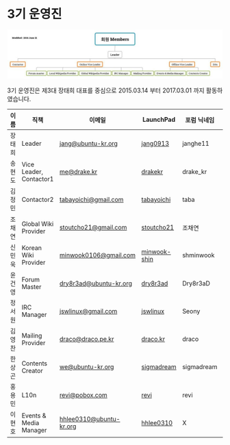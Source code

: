 # 3기 운영진

![](gen3.jpg)

3기 운영진은 제3대 장태희 대표를 중심으로 2015.03.14 부터 2017.03.01 까지 활동하였습니다.

| 이름 | 직책 | 이메일 | LaunchPad | 포럼 닉네임 | 위키 닉네임 | 비고 |
| --- | --- | --- | --- | --- | --- | --- |
| 장태희 | Leader | jang@ubuntu-kr.org | [jang0913](https://launchpad.net/~jang0913) | janghe11 | janghe11 | . |
| 송현도 | Vice Leader, Contactor1 | me@drake.kr | [drakekr](https://launchpad.net/~drakekr) | drake_kr | Wiki | . |
| 김정민 | Contactor2 | tabayoichi@gmail.com | [tabayoichi](https://launchpad.net/~tabayoichi) | taba | X | . |
| 조채연 | Global Wiki Provider | stoutcho21@gmail.com | [stoutcho21](https://launchpad.net/~stoutcho21) | 조채연 | 조채연 |
| 신민욱 | Korean Wiki Provider | minwook0106@gmail.com | [minwook-shin](https://launchpad.net/~minwook-shin) | shminwook | Ghg | 2015.05.02 임명 (~ 2017.03.13) |
| 윤건영 | Forum Master | dry8r3ad@ubuntu-kr.org | [dry8r3ad](https://launchpad.net/~dry8r3ad) | Dry8r3aD | Dry8r3aD | . |
| 정서원 | IRC Manager | jswlinux@gmail.com | [jswlinux](https://launchpad.net/~jswlinux) | Seony | Seony | . |
| 김영찬 | Mailing Provider | draco@draco.pe.kr | [draco.kr](https://launchpad.net/~draco.kr) | draco | X | . |
| 한상곤 | Contents Creator | we@ubuntu-kr.org | [sigmadream](https://launchpad.net/~sigmadream) | sigmadream | Sigmadream | . |	
| 홍용민 | L10n | revi@pobox.com | [revi](https://launchpad.net/~revi) | revi | Revi | . |
| 이현호 | Events & Media Manager |	hhlee0310@ubuntu-kr.org	| [hhlee0310](https://launchpad.net/~hhlee0310) | X | X | 2015.07.01 임명 (~ 2017.03.13) |	 
